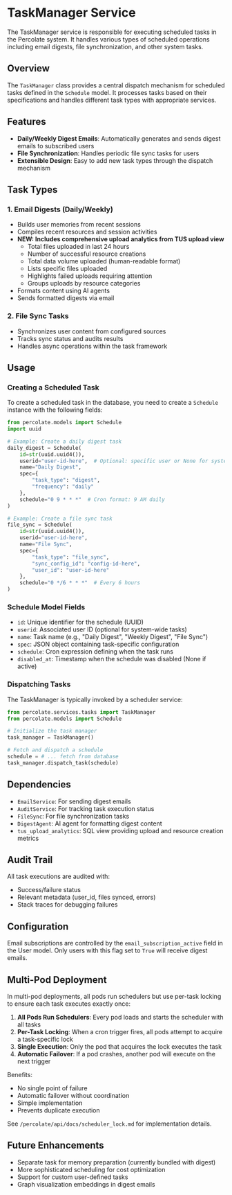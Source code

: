 # TaskManager Service

The TaskManager service is responsible for executing scheduled tasks in the Percolate system. It handles various types of scheduled operations including email digests, file synchronization, and other system tasks.

## Overview

The `TaskManager` class provides a central dispatch mechanism for scheduled tasks defined in the `Schedule` model. It processes tasks based on their specifications and handles different task types with appropriate services.

## Features

- **Daily/Weekly Digest Emails**: Automatically generates and sends digest emails to subscribed users
- **File Synchronization**: Handles periodic file sync tasks for users
- **Extensible Design**: Easy to add new task types through the dispatch mechanism

## Task Types

### 1. Email Digests (Daily/Weekly)
- Builds user memories from recent sessions
- Compiles recent resources and session activities
- **NEW: Includes comprehensive upload analytics from TUS upload view**
  - Total files uploaded in last 24 hours
  - Number of successful resource creations
  - Total data volume uploaded (human-readable format)
  - Lists specific files uploaded
  - Highlights failed uploads requiring attention
  - Groups uploads by resource categories
- Formats content using AI agents
- Sends formatted digests via email

### 2. File Sync Tasks
- Synchronizes user content from configured sources
- Tracks sync status and audits results
- Handles async operations within the task framework

## Usage

### Creating a Scheduled Task

To create a scheduled task in the database, you need to create a `Schedule` instance with the following fields:

```python
from percolate.models import Schedule
import uuid

# Example: Create a daily digest task
daily_digest = Schedule(
    id=str(uuid.uuid4()),
    userid="user-id-here",  # Optional: specific user or None for system tasks
    name="Daily Digest",
    spec={
        "task_type": "digest",
        "frequency": "daily"
    },
    schedule="0 9 * * *"  # Cron format: 9 AM daily
)

# Example: Create a file sync task
file_sync = Schedule(
    id=str(uuid.uuid4()),
    userid="user-id-here",
    name="File Sync",
    spec={
        "task_type": "file_sync",
        "sync_config_id": "config-id-here",
        "user_id": "user-id-here"
    },
    schedule="0 */6 * * *"  # Every 6 hours
)
```

### Schedule Model Fields

- `id`: Unique identifier for the schedule (UUID)
- `userid`: Associated user ID (optional for system-wide tasks)
- `name`: Task name (e.g., "Daily Digest", "Weekly Digest", "File Sync")
- `spec`: JSON object containing task-specific configuration
- `schedule`: Cron expression defining when the task runs
- `disabled_at`: Timestamp when the schedule was disabled (None if active)

### Dispatching Tasks

The TaskManager is typically invoked by a scheduler service:

```python
from percolate.services.tasks import TaskManager
from percolate.models import Schedule

# Initialize the task manager
task_manager = TaskManager()

# Fetch and dispatch a schedule
schedule = # ... fetch from database
task_manager.dispatch_task(schedule)
```

## Dependencies

- `EmailService`: For sending digest emails
- `AuditService`: For tracking task execution status
- `FileSync`: For file synchronization tasks
- `DigestAgent`: AI agent for formatting digest content
- `tus_upload_analytics`: SQL view providing upload and resource creation metrics

## Audit Trail

All task executions are audited with:
- Success/failure status
- Relevant metadata (user_id, files synced, errors)
- Stack traces for debugging failures

## Configuration

Email subscriptions are controlled by the `email_subscription_active` field in the User model. Only users with this flag set to `True` will receive digest emails.

## Multi-Pod Deployment

In multi-pod deployments, all pods run schedulers but use per-task locking to ensure each task executes exactly once:

1. **All Pods Run Schedulers**: Every pod loads and starts the scheduler with all tasks
2. **Per-Task Locking**: When a cron trigger fires, all pods attempt to acquire a task-specific lock
3. **Single Execution**: Only the pod that acquires the lock executes the task
4. **Automatic Failover**: If a pod crashes, another pod will execute on the next trigger

Benefits:
- No single point of failure
- Automatic failover without coordination
- Simple implementation
- Prevents duplicate execution

See `/percolate/api/docs/scheduler_lock.md` for implementation details.

## Future Enhancements

- Separate task for memory preparation (currently bundled with digest)
- More sophisticated scheduling for cost optimization
- Support for custom user-defined tasks
- Graph visualization embeddings in digest emails